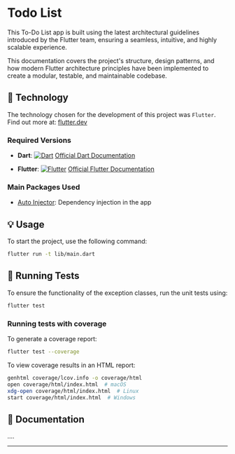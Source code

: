# Todo List

This To-Do List app is built using the latest architectural guidelines introduced by the Flutter team, ensuring a seamless, intuitive, and highly scalable experience.

This documentation covers the project's structure, design patterns, and how modern Flutter architecture principles have been implemented to create a modular, testable, and maintainable codebase. 

## 📌 Technology

The technology chosen for the development of this project was `Flutter`. Find out more at: [flutter.dev](https://flutter.dev/)


### Required Versions
- **Dart**: [![Dart][dart_img]][dart_ln] [Official Dart Documentation](https://dart.dev)

- **Flutter**: [![Flutter][flutter_img]][flutter_ln] [Official Flutter Documentation](https://docs.flutter.dev/get-started/install)

### Main Packages Used

- [Auto Injector](https://pub.dev/packages/auto_injector): Dependency injection in the app


## 💡 Usage
To start the project, use the following command:

```sh
flutter run -t lib/main.dart 
```

## 🧪 Running Tests

To ensure the functionality of the exception classes, run the unit tests using:

```sh
flutter test 
```

### **Running tests with coverage**
To generate a coverage report:

```sh
flutter test --coverage
```

To view coverage results in an HTML report:
```sh
genhtml coverage/lcov.info -o coverage/html
open coverage/html/index.html  # macOS
xdg-open coverage/html/index.html  # Linux
start coverage/html/index.html  # Windows
```

## 📖 **Documentation**
....


---

<!-- Links úteis: -->
[dart_img]: https://img.shields.io/static/v1?label=Dart&message=3.6.1&color=blue&logo=dart
[dart_ln]: https://dart.dev/ "https://dart.dev/"
[flutter_img]: https://img.shields.io/static/v1?label=Flutter&message=3.27.3&color=blue&logo=flutter
[flutter_ln]: https://docs.flutter.dev/get-started/install "https://docs.flutter.dev/get-started/install"
